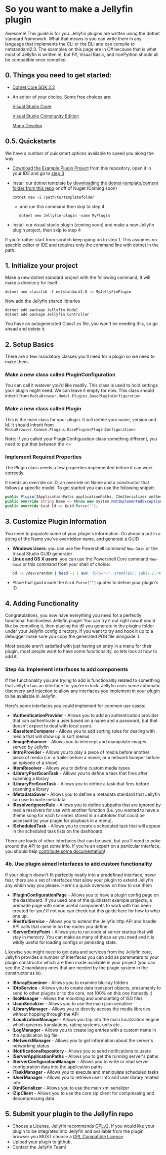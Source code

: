 # So you want to make a Jellyfin plugin
Awesome! This guide is for you. Jellyfin plugins are written using the dotnet standard framework. What that means is you can write them in any language that implements the CLI or the DLI and can compile to netstandard2.0. The examples on this page are in C# because that is what most of Jellyfin is written in, but F#, Visual Basic, and IronPython should all be compatible once compiled.

## 0. Things you need to get started:
- [Dotnet Core SDK 2.2](https://dotnet.microsoft.com/download)
- An editor of your choice. Some free choices are:

   [Visual Studio Code](https://code.visualstudio.com/)
   
   [Visual Studio Community Edition](https://visualstudio.microsoft.com/downloads/)

   [Mono Develop](https://www.monodevelop.com/)

## 0.5. Quickstarts
We have a number of quickstart options available to speed you along the way

- [Download the Example Plugin Project](https://github.com/jellyfin/jellyfin-plugin-template/tree/master/Jellyfin.Plugin.Template) from this repository, open it in your IDE and go to [step 3](https://github.com/jellyfin/jellyfin-plugin-template#3-customize-plugin-information)
- Install our dotnet template by [downloading the dotnet-template/content folder from this repo](https://github.com/jellyfin/jellyfin-plugin-template/tree/master/dotnet-template/content) or off of Nuget (Coming soon)
   ```
   dotnet new -i /path/to/templatefolder
   ```

  - and run this command then skip to step 4
   
   ```
      dotnet new Jellyfin-plugin -name MyPlugin
   ```
- Install our visual studio plugin  (coming soon) and make a new Jellyfin plugin project, then skip to step 4

If you'd rather start from scratch keep going on to step 1. This assumes no specific editor or IDE and requires only the command line with dotnet in the path. 

## 1. Initialize your project
Make a new dotnet standard project with the following command, it will make a directory for itself:

```dotnet new classlib -f netstandard2.0 -n MyJellyFinPlugin```

Now add the Jellyfin shared libraries
    
```
dotnet add package Jellyfin.Model
dotnet add package Jellyfin.Controller
```
You have an autogenerated Class1.cs file, you won't be needing this, so go ahead and delete it.

## 2. Setup Basics

There are a few mandatory classes you'll need for a plugin so we need to make them.
### Make a new class called PluginConfiguration 
You can call it watever you'd like readlly. This class is used to hold settings your plugin might need. We can leave it empty for now. This class should inherit from `MediaBrowser.Model.Plugins.BasePluginConfiguration`
	
### Make a new class called Plugin 
This is the main class for your plugin. It will define your name, version and Id. It should inherit from `MediaBrowser.Common.Plugins.BasePlugin<PluginConfiguration> `
	  
Note: If you called your PluginConfiguration class something different, you need to put that between the <>
	
### Implement Required Properties
The Plugin class needs a few properties implemented before it can work correctly. 

It needs an override on ID, an override on Name and a constructor that follows a specific model. To get started you can use the following snippit:
```c#
public Plugin(IApplicationPaths applicationPaths, IXmlSerializer xmlSerializer) : base(applicationPaths, xmlSerializer){}
public override string Name => throw new System.NotImplementedException();
public override Guid Id => Guid.Parse("");
```
## 3. Customize Plugin Information
You need to populate some of your plugin's information. Go ahead a put in a string of the Name you've overridden name, and generate a GUID
 - **Windows Users**: you can use the Powershell command `New-Guid` or the Visual Studio GUID generator
- **Linux and OS X users**: you can use the Powershell Core command `New-Guid` or this command from your shell of choice:
   ```bash
   od -x /dev/urandom | head -1 | awk '{OFS="-"; srand($6); sub(/./,"4",$5); sub(/./,substr("89ab",rand()*4,1),$6); print $2$3,$4,$5,$6,$7$8$9}'
   ```
- Place that guid inside the `Guid.Parse("")` quotes to define your plugin's ID.

## 4. Adding Functionality 
Congratulations, you now have everything you need for a perfectly functional functionless Jellyfin plugin! You can try it out right now if you'd like by compiling it, then placing the dll you generate in the plugins folder under your Jellyfin config directory. If you want to try and hook it up to a debugger make sure you copy the generated PDB file alongside it.

Most people aren't satisfied with just having an entry in a menu for their plugin, most people want to have some functionality, so lets look at how to add it.

### Step 4a. Implement interfaces to add components
If the functionality you are trying to add is functionality related to something that Jellyfin has an interface for you're in luck. Jellyfin uses some automatic discovery and injection to allow any interfaces you implement in your plugin to be available in Jellyfin. 

Here's some interfaces you could implement for common use cases:
		
- **IAuthenticationProvider** - Allows you to add an authentication provider that can authenticate a user based on a name and a password, but that doesn't expect to deal with local users.
- **IBaseItemComparer** - Allows you to add sorting rules for dealing with media that will show up in sort menus
- **IImageEnhancer** - Allows you to intercept and manipulate images served by Jellyfin
- **IIntroProvider** - Allows you to play a piece of media before another piece of media (i.e. a trailer before a movie, or a network bumper before an episode of a show)
- **IItemResolver** - Allows you to define custom media types
- **ILibraryPostScanTask** - Allows you to define a task that fires after scanning a library
- **ILibraryPreScanTask** - Allows you to define a task that fires before scanning a library
- **IMetadataSaver** - Allows you to define a metadata standard that Jellyfin can use to write metadata
- **IResolverIgnoreRule** - Allows you to define subpaths that are ignored by media resolvers for use with another function (i.e. you wanted to have a theme song for each tv series stored in a subfolder that could be accessed by your plugin for playback in a menu).
- **IScheduledTask** - Allows you to create a scheduled task that will appear in the scheduled task lists on the dashboard.
	
There are loads of other interfaces that can be used, but you'll need to poke around the API to get some info. If you're an expert on a particular interface, you should help [contribute some documentation](https://jellyfin.org/docs/general/contributing/index.html)!

### 4b. Use plugin aimed interfaces to add custom functionality

If your plugin doesn't fit perfectly neatly into a predefined interface, never fear, there are a set of interfaces that allow your plugin to extend Jellyfin any which way you please. Here's a quick overview on how to use them
- **IPluginConfigurationPage** - Allows you to have a plugin config page on the dashboard. If you used one of the quickstart example projects, a premade page with some useful components to work with has been created for you! If not you can check out this guide here for how to whip one up.
- **IRestfulService** - Allows you to extend the Jellyfin http API and handle API calls that come in on the routes you define.
- **IServerEntryPoint** - Allows you to run code at server startup that will stay in memory. You can make as many of these as you need and it is wildly useful for loading configs or persisting state.
	
Likewise you might need to get data and services from the Jellyfin core, Jellyfin provides a number of interfaces you can add as parameters to your plugin constructor which are then made available in your project (you can see the 2 mandatory ones that are needed by the plugin system in the constructor as is).

- **IBlurayExaminer** - Allows you to examine blu-ray folders
- **IDtoService** - Allows you to create data transport objects, presumably to send to other plugins or to the core, not 100% on this one honestly :)
- **IIsoManager** - Allows the mounting and unmounting of ISO files
- **IJsonSerializer** - Allows you to use the main json serializer
- **ILibraryManager** - Allows you to directly access the media libraries without hopping through the API
- **ILocalizationManager** - Allows you tap into the main localization engine which governs translations, rating systems, units etc...
- **ILogManager** - Allows you to create log entries with a custom name in the application log file
- **INetworkManager** - Allows you to get information about the server's networking status
- **INotificationsRepository** - Allows you to send notifications to users
- **IServerApplicationPaths** - Allows you to get the running server's paths
- **IServerConfigurationManager** - Allows you to write or read server configuration data into the application paths
- **ITaskManager** - Allows you to execute and manipulate scheduled tasks
- **IUserManager** - Allows you to retrieve user info and user library related info
- **IXmlSerializer** - Allows you to use the main xml serializer		
- **IZipClient** - Allows you to use the core zip client for compressing and decompressing data

## 5. Submit your plugin to the Jellyfin repo
- Choose a License, Jellyfin recommends [GPLv2](https://www.gnu.org/licenses/old-licenses/gpl-2.0.html). If you would like your plugin to be integrated into Jellyfin and available from the plugin browser you MUST choose a [GPL Compatible License](https://www.gnu.org/licenses/license-list.html#GPLCompatibleLicenses)
- Upload your plugin to github.
- Contact the Jellyfin Team!
